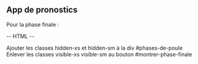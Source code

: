 ## App de pronostics

Pour la phase finale :

-- HTML --

Ajouter les classes hidden-xs et hidden-sm à la div #phases-de-poule
Enlever les classes visible-xs visible-sm au bouton #montrer-phase-finale

